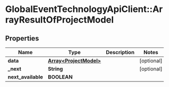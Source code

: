 # GlobalEventTechnologyApiClient::ArrayResultOfProjectModel

## Properties
Name | Type | Description | Notes
------------ | ------------- | ------------- | -------------
**data** | [**Array&lt;ProjectModel&gt;**](ProjectModel.md) |  | [optional] 
**_next** | **String** |  | [optional] 
**next_available** | **BOOLEAN** |  | 


